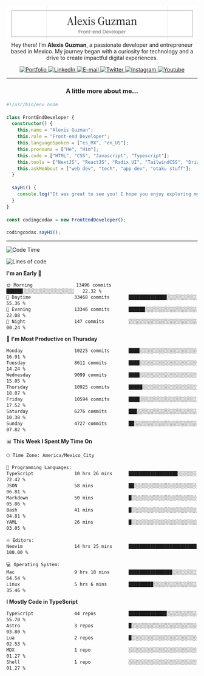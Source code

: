<img align='right' src="./Banner.png" width="" />
<p align='center'>Hey there! I’m <strong>Alexis Guzman</strong>, a passionate developer and entrepreneur based in Mexico. My journey began with a curiosity for technology and a drive to create impactful digital experiences.</p>

<div align='center'>
  <a href='https://www.codingcodax.dev' target='_blank'>
    <img alt='Portfolio' src='https://img.shields.io/badge/Portfolio-black?logo=vercel&style=flat-square'>
  </a>
  <a href='https://linkedin.com/in/codingcodax' target='_blank'>
    <img alt='LinkedIn' src='https://img.shields.io/badge/LinkedIn-black?logo=LinkedIn&style=flat-square'>
  </a>
  <a href='mailto:hello@codingcodax.com' target='_blank'>
    <img alt='E-mail' src='https://img.shields.io/badge/Email-black?logo=Gmail&style=flat-square'>
  </a>
  <a href='https://x.com/codingcodax' target='_blank'>
    <img alt='Twitter' src='https://img.shields.io/badge/X-black?logo=X&style=flat-square'>
  </a>
  <a href='https://www.instagram.com/codingcodax' target='_blank'>
    <img alt='Instagram' src='https://img.shields.io/badge/Instagram-black?logo=Instagram&style=flat-square'>
  </a>
  <a href='https://www.youtube.com/@codingcodax' target='_blank'>
    <img alt='Youtube' src='https://img.shields.io/badge/YouTube-black?logo=Youtube&style=flat-square'>
  </a>
</div>


---

<h3 align='center'>A little more about me...</h3>

```typescript
#!/usr/bin/env node

class FrontEndDeveloper {
  constructor() {
    this.name = "Alexis Guzman";
    this.role = "Front-end Developer";
    this.languageSpoken = ["es_MX", "en_US"];
    this.pronouns = ["He", "Him"];
    this.code = ["HTML", "CSS", "Javascript", "Typescript"];
    this.tools = ["NextJS", "ReactJS", "Radix UI", "TailwindCSS", "Drizzle", "tRPC"];
    this.askMeAbout = ["web dev", "tech", "app dev", "otaku stuff"];
  }

  sayHi() {
    console.log("It was great to see you! I hope you enjoy exploring my work.");
  }
}

const codingcodax = new FrontEndDeveloper();

codingcodax.sayHi();
```

---

<!--START_SECTION:waka-->
![Code Time](http://img.shields.io/badge/Code%20Time-4%2C234%20hrs%205%20mins-blue)

![Lines of code](https://img.shields.io/badge/From%20Hello%20World%20I%27ve%20Written-10.6%20million%20lines%20of%20code-blue)

**I'm an Early 🐤** 

```text
🌞 Morning                13496 commits       ██████░░░░░░░░░░░░░░░░░░░   22.32 % 
🌆 Daytime                33468 commits       ██████████████░░░░░░░░░░░   55.36 % 
🌃 Evening                13346 commits       ██████░░░░░░░░░░░░░░░░░░░   22.08 % 
🌙 Night                  147 commits         ░░░░░░░░░░░░░░░░░░░░░░░░░   00.24 % 
```
📅 **I'm Most Productive on Thursday** 

```text
Monday                   10225 commits       ████░░░░░░░░░░░░░░░░░░░░░   16.91 % 
Tuesday                  8611 commits        ████░░░░░░░░░░░░░░░░░░░░░   14.24 % 
Wednesday                9099 commits        ████░░░░░░░░░░░░░░░░░░░░░   15.05 % 
Thursday                 10925 commits       █████░░░░░░░░░░░░░░░░░░░░   18.07 % 
Friday                   10594 commits       ████░░░░░░░░░░░░░░░░░░░░░   17.52 % 
Saturday                 6276 commits        ███░░░░░░░░░░░░░░░░░░░░░░   10.38 % 
Sunday                   4727 commits        ██░░░░░░░░░░░░░░░░░░░░░░░   07.82 % 
```


📊 **This Week I Spent My Time On** 

```text
🕑︎ Time Zone: America/Mexico_City

💬 Programming Languages: 
TypeScript               10 hrs 26 mins      ██████████████████░░░░░░░   72.42 % 
JSON                     58 mins             ██░░░░░░░░░░░░░░░░░░░░░░░   06.81 % 
Markdown                 50 mins             █░░░░░░░░░░░░░░░░░░░░░░░░   05.86 % 
Bash                     41 mins             █░░░░░░░░░░░░░░░░░░░░░░░░   04.81 % 
YAML                     26 mins             █░░░░░░░░░░░░░░░░░░░░░░░░   03.05 % 

🔥 Editors: 
Neovim                   14 hrs 25 mins      █████████████████████████   100.00 % 

💻 Operating System: 
Mac                      9 hrs 18 mins       ████████████████░░░░░░░░░   64.54 % 
Linux                    5 hrs 6 mins        █████████░░░░░░░░░░░░░░░░   35.46 % 
```

**I Mostly Code in TypeScript** 

```text
TypeScript               44 repos            ██████████████░░░░░░░░░░░   55.70 % 
Astro                    3 repos             █░░░░░░░░░░░░░░░░░░░░░░░░   03.80 % 
Lua                      2 repos             █░░░░░░░░░░░░░░░░░░░░░░░░   02.53 % 
MDX                      1 repo              ░░░░░░░░░░░░░░░░░░░░░░░░░   01.27 % 
Shell                    1 repo              ░░░░░░░░░░░░░░░░░░░░░░░░░   01.27 % 
```




<!--END_SECTION:waka-->
